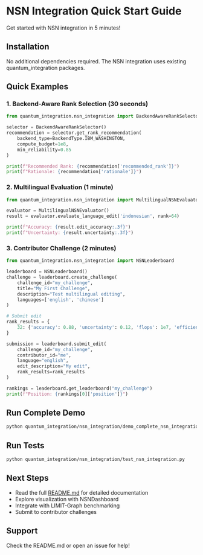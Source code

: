 # NSN Integration Quick Start Guide

Get started with NSN integration in 5 minutes!

## Installation

No additional dependencies required. The NSN integration uses existing quantum_integration packages.

## Quick Examples

### 1. Backend-Aware Rank Selection (30 seconds)

```python
from quantum_integration.nsn_integration import BackendAwareRankSelector, BackendType

selector = BackendAwareRankSelector()
recommendation = selector.get_rank_recommendation(
    backend_type=BackendType.IBM_WASHINGTON,
    compute_budget=1e8,
    min_reliability=0.85
)

print(f"Recommended Rank: {recommendation['recommended_rank']}")
print(f"Rationale: {recommendation['rationale']}")
```

### 2. Multilingual Evaluation (1 minute)

```python
from quantum_integration.nsn_integration import MultilingualNSNEvaluator

evaluator = MultilingualNSNEvaluator()
result = evaluator.evaluate_language_edit('indonesian', rank=64)

print(f"Accuracy: {result.edit_accuracy:.3f}")
print(f"Uncertainty: {result.uncertainty:.3f}")
```

### 3. Contributor Challenge (2 minutes)

```python
from quantum_integration.nsn_integration import NSNLeaderboard

leaderboard = NSNLeaderboard()
challenge = leaderboard.create_challenge(
    challenge_id="my_challenge",
    title="My First Challenge",
    description="Test multilingual editing",
    languages=['english', 'chinese']
)

# Submit edit
rank_results = {
    32: {'accuracy': 0.88, 'uncertainty': 0.12, 'flops': 1e7, 'efficiency': 0.009}
}

submission = leaderboard.submit_edit(
    challenge_id="my_challenge",
    contributor_id="me",
    language="english",
    edit_description="My edit",
    rank_results=rank_results
)

rankings = leaderboard.get_leaderboard("my_challenge")
print(f"Position: {rankings[0]['position']}")
```

## Run Complete Demo

```bash
python quantum_integration/nsn_integration/demo_complete_nsn_integration.py
```

## Run Tests

```bash
python quantum_integration/nsn_integration/test_nsn_integration.py
```

## Next Steps

- Read the full [README.md](README.md) for detailed documentation
- Explore visualization with NSNDashboard
- Integrate with LIMIT-Graph benchmarking
- Submit to contributor challenges

## Support

Check the README.md or open an issue for help!
